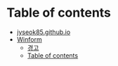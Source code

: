 # Table of contents

* [jyseok85.github.io](README.md)
* [Winform](winform/README.md)
  * [경고](winform/HiDPI.md)
  * [Table of contents](winform/SUMMARY.md)
